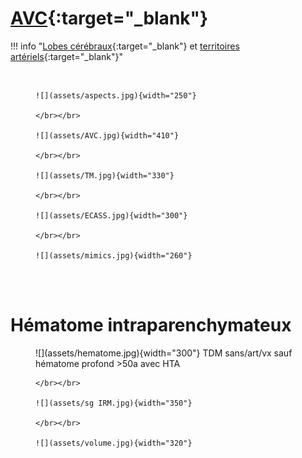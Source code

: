 # [AVC](https://onclepaul.fr/wp-content/uploads/2011/07/AVC-ischemiques-.-RD-2021.pdf){:target="_blank"}

!!! info "[Lobes cérébraux](https://radiopaedia.org/cases/61691/studies/69700?lang=gb){:target="_blank"} et [territoires artériels](https://radiopaedia.org/cases/10814/studies/11258?lang=gb){:target="_blank"}"

<figure markdown="span">
    </br>

    ![](assets/aspects.jpg){width="250"}

    </br></br>
    
    ![](assets/AVC.jpg){width="410"}

    </br></br>
    
    ![](assets/TM.jpg){width="330"}

    </br></br>
    
    ![](assets/ECASS.jpg){width="300"}

    </br></br>
    
    ![](assets/mimics.jpg){width="260"}
</figure>

</br></br>

# Hématome intraparenchymateux

<figure markdown="span">
    ![](assets/hematome.jpg){width="300"}
    TDM sans/art/vx sauf hématome profond >50a avec HTA

    </br></br>

    ![](assets/sg IRM.jpg){width="350"}

    </br></br>
    
    ![](assets/volume.jpg){width="320"}
</figure>